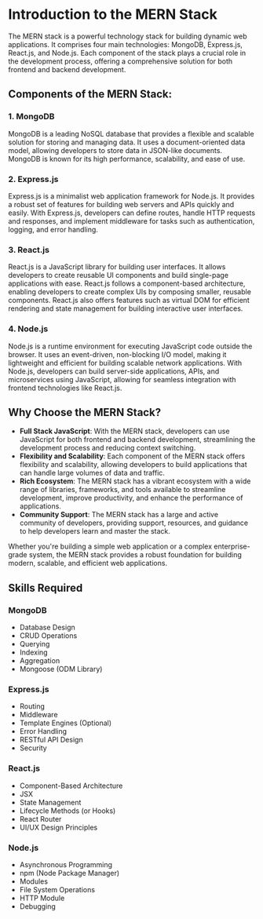 # Introduction to the MERN Stack

The MERN stack is a powerful technology stack for building dynamic web applications. It comprises four main technologies: MongoDB, Express.js, React.js, and Node.js. Each component of the stack plays a crucial role in the development process, offering a comprehensive solution for both frontend and backend development.

## Components of the MERN Stack:

### 1. MongoDB
MongoDB is a leading NoSQL database that provides a flexible and scalable solution for storing and managing data. It uses a document-oriented data model, allowing developers to store data in JSON-like documents. MongoDB is known for its high performance, scalability, and ease of use.

### 2. Express.js
Express.js is a minimalist web application framework for Node.js. It provides a robust set of features for building web servers and APIs quickly and easily. With Express.js, developers can define routes, handle HTTP requests and responses, and implement middleware for tasks such as authentication, logging, and error handling.

### 3. React.js
React.js is a JavaScript library for building user interfaces. It allows developers to create reusable UI components and build single-page applications with ease. React.js follows a component-based architecture, enabling developers to create complex UIs by composing smaller, reusable components. React.js also offers features such as virtual DOM for efficient rendering and state management for building interactive user interfaces.

### 4. Node.js
Node.js is a runtime environment for executing JavaScript code outside the browser. It uses an event-driven, non-blocking I/O model, making it lightweight and efficient for building scalable network applications. With Node.js, developers can build server-side applications, APIs, and microservices using JavaScript, allowing for seamless integration with frontend technologies like React.js.

## Why Choose the MERN Stack?

- **Full Stack JavaScript**: With the MERN stack, developers can use JavaScript for both frontend and backend development, streamlining the development process and reducing context switching.
- **Flexibility and Scalability**: Each component of the MERN stack offers flexibility and scalability, allowing developers to build applications that can handle large volumes of data and traffic.
- **Rich Ecosystem**: The MERN stack has a vibrant ecosystem with a wide range of libraries, frameworks, and tools available to streamline development, improve productivity, and enhance the performance of applications.
- **Community Support**: The MERN stack has a large and active community of developers, providing support, resources, and guidance to help developers learn and master the stack.

Whether you're building a simple web application or a complex enterprise-grade system, the MERN stack provides a robust foundation for building modern, scalable, and efficient web applications.



## Skills Required

### MongoDB
- Database Design
- CRUD Operations
- Querying
- Indexing
- Aggregation
- Mongoose (ODM Library)

### Express.js
- Routing
- Middleware
- Template Engines (Optional)
- Error Handling
- RESTful API Design
- Security

### React.js
- Component-Based Architecture
- JSX
- State Management
- Lifecycle Methods (or Hooks)
- React Router
- UI/UX Design Principles

### Node.js
- Asynchronous Programming
- npm (Node Package Manager)
- Modules
- File System Operations
- HTTP Module
- Debugging
